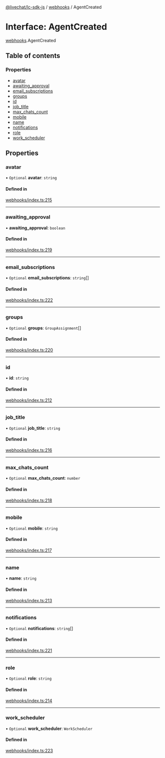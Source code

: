 [@livechat/lc-sdk-js](../README.md) / [webhooks](../modules/webhooks.md) / AgentCreated

# Interface: AgentCreated

[webhooks](../modules/webhooks.md).AgentCreated

## Table of contents

### Properties

- [avatar](webhooks.AgentCreated.md#avatar)
- [awaiting\_approval](webhooks.AgentCreated.md#awaiting_approval)
- [email\_subscriptions](webhooks.AgentCreated.md#email_subscriptions)
- [groups](webhooks.AgentCreated.md#groups)
- [id](webhooks.AgentCreated.md#id)
- [job\_title](webhooks.AgentCreated.md#job_title)
- [max\_chats\_count](webhooks.AgentCreated.md#max_chats_count)
- [mobile](webhooks.AgentCreated.md#mobile)
- [name](webhooks.AgentCreated.md#name)
- [notifications](webhooks.AgentCreated.md#notifications)
- [role](webhooks.AgentCreated.md#role)
- [work\_scheduler](webhooks.AgentCreated.md#work_scheduler)

## Properties

### avatar

• `Optional` **avatar**: `string`

#### Defined in

[webhooks/index.ts:215](https://github.com/livechat/lc-sdk-js/blob/c7b3817/src/webhooks/index.ts#L215)

___

### awaiting\_approval

• **awaiting\_approval**: `boolean`

#### Defined in

[webhooks/index.ts:219](https://github.com/livechat/lc-sdk-js/blob/c7b3817/src/webhooks/index.ts#L219)

___

### email\_subscriptions

• `Optional` **email\_subscriptions**: `string`[]

#### Defined in

[webhooks/index.ts:222](https://github.com/livechat/lc-sdk-js/blob/c7b3817/src/webhooks/index.ts#L222)

___

### groups

• `Optional` **groups**: `GroupAssignment`[]

#### Defined in

[webhooks/index.ts:220](https://github.com/livechat/lc-sdk-js/blob/c7b3817/src/webhooks/index.ts#L220)

___

### id

• **id**: `string`

#### Defined in

[webhooks/index.ts:212](https://github.com/livechat/lc-sdk-js/blob/c7b3817/src/webhooks/index.ts#L212)

___

### job\_title

• `Optional` **job\_title**: `string`

#### Defined in

[webhooks/index.ts:216](https://github.com/livechat/lc-sdk-js/blob/c7b3817/src/webhooks/index.ts#L216)

___

### max\_chats\_count

• `Optional` **max\_chats\_count**: `number`

#### Defined in

[webhooks/index.ts:218](https://github.com/livechat/lc-sdk-js/blob/c7b3817/src/webhooks/index.ts#L218)

___

### mobile

• `Optional` **mobile**: `string`

#### Defined in

[webhooks/index.ts:217](https://github.com/livechat/lc-sdk-js/blob/c7b3817/src/webhooks/index.ts#L217)

___

### name

• **name**: `string`

#### Defined in

[webhooks/index.ts:213](https://github.com/livechat/lc-sdk-js/blob/c7b3817/src/webhooks/index.ts#L213)

___

### notifications

• `Optional` **notifications**: `string`[]

#### Defined in

[webhooks/index.ts:221](https://github.com/livechat/lc-sdk-js/blob/c7b3817/src/webhooks/index.ts#L221)

___

### role

• `Optional` **role**: `string`

#### Defined in

[webhooks/index.ts:214](https://github.com/livechat/lc-sdk-js/blob/c7b3817/src/webhooks/index.ts#L214)

___

### work\_scheduler

• `Optional` **work\_scheduler**: `WorkScheduler`

#### Defined in

[webhooks/index.ts:223](https://github.com/livechat/lc-sdk-js/blob/c7b3817/src/webhooks/index.ts#L223)
